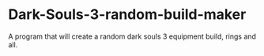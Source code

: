 # Dark-Souls-3-random-build-maker
A program that will create a random dark souls 3 equipment build, rings and all.
